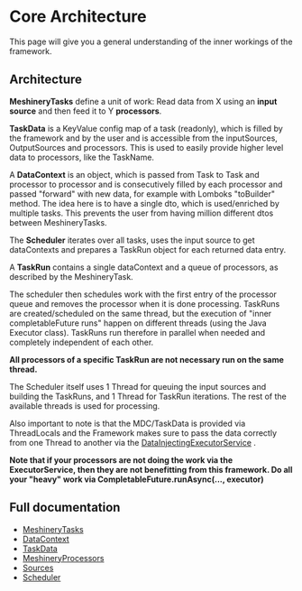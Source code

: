 # Core Architecture

This page will give you a general understanding of the inner workings of the framework.

## Architecture

**MeshineryTasks** define a unit of work: Read data from X using an
**input source** and then feed it to Y **processors**.

**TaskData** is a KeyValue config map of a task (readonly), which is filled by the framework and by the user and is
accessible from the inputSources, OutputSources and processors. This is used to easily provide higher level data to
processors, like the TaskName.

A **DataContext** is an object, which is passed from Task to Task and processor to processor and is consecutively filled
by each processor and passed "forward" with new data, for example with Lomboks
"toBuilder" method. The idea here is to have a single dto, which is used/enriched by multiple tasks. This prevents the
user from having million different dtos between MeshineryTasks.

The **Scheduler** iterates over all tasks, uses the input source to get dataContexts and prepares a TaskRun object for
each returned data entry.

A **TaskRun** contains a single dataContext and a queue of processors, as described by the MeshineryTask.

The scheduler then schedules work with the first entry of the processor queue and removes the processor when it is done
processing. TaskRuns are created/scheduled on the same thread, but the execution of "inner completableFuture runs"
happen on different threads (using the Java Executor class). TaskRuns run therefore in parallel when needed and
completely independent of each other.

**All processors of a specific TaskRun are not necessary run on the same thread.**

The Scheduler itself uses 1 Thread for queuing the input sources and building the TaskRuns, and 1 Thread for TaskRun
iterations. The rest of the available threads is used for processing.

Also important to note is that the MDC/TaskData is provided via ThreadLocals and the Framework makes sure to pass the
data correctly from one Thread to another via
the [DataInjectingExecutorService](src/main/java/io/github/askmeagain/meshinery/core/other/DataInjectingExecutorService.java)
.

**Note that if your processors are not doing the work via the ExecutorService, then they are not benefitting from this
framework. Do all your "heavy" work via CompletableFuture.runAsync(..., executor)**

## Full documentation

* [MeshineryTasks](tasks.md)
* [DataContext](datacontext.md)
* [TaskData](tasks.md#taskproperties)
* [MeshineryProcessors](processors.md)
* [Sources](sources.md)
* [Scheduler](scheduler.md)
